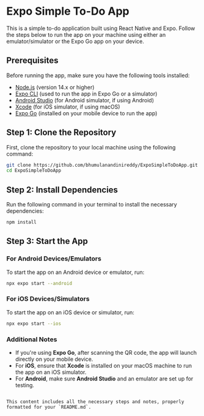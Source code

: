 # Expo Simple To-Do App

This is a simple to-do application built using React Native and Expo. Follow the steps below to run the app on your machine using either an emulator/simulator or the Expo Go app on your device.

## Prerequisites

Before running the app, make sure you have the following tools installed:

- [Node.js](https://nodejs.org/) (version 14.x or higher)
- [Expo CLI](https://docs.expo.dev/get-started/installation/) (used to run the app in Expo Go or a simulator)
- [Android Studio](https://developer.android.com/studio) (for Android simulator, if using Android)
- [Xcode](https://developer.apple.com/xcode/) (for iOS simulator, if using macOS)
- [Expo Go](https://expo.dev/client) (installed on your mobile device to run the app)

## Step 1: Clone the Repository


First, clone the repository to your local machine using the following command:

```bash
git clone https://github.com/bhumulanandinireddy/ExpoSimpleToDoApp.git
cd ExpoSimpleToDoApp
```

## Step 2: Install Dependencies

Run the following command in your terminal to install the necessary dependencies:

```bash
npm install
```

## Step 3: Start the App

### For Android Devices/Emulators

To start the app on an Android device or emulator, run:

```bash
npx expo start --android
```

### For iOS Devices/Simulators

To start the app on an iOS device or simulator, run:

```bash
npx expo start --ios
```

### Additional Notes

- If you're using **Expo Go**, after scanning the QR code, the app will launch directly on your mobile device.
- For **iOS**, ensure that **Xcode** is installed on your macOS machine to run the app on an iOS simulator.
- For **Android**, make sure **Android Studio** and an emulator are set up for testing.
```

This content includes all the necessary steps and notes, properly formatted for your `README.md`.
